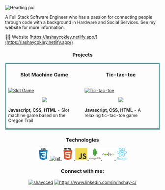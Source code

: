 ![Heading pic](https://user-images.githubusercontent.com/102004376/168067529-09e4b91b-932b-4091-b1ac-4b88df37e7d1.png)

<p align="left">A Full Stack Software Engineer who has a passion for connecting people through code with a background in Hardware and Social Services. See my website for more information.</hp>

👨‍💻 Website [https://lashaycokley.netlify.app/](https://lashaycokley.netlify.app/)


<h3 align="center">Projects</h3>

<table bordercolor="#66b2b2">
  
  <tr>
    <td width="50%" valign="top">
      <h3 align="center">Slot Machine Game</h3>
        <br />
        <a target="_blank" href="https://oregonslotmachine.netlify.app/">
            <img src="https://user-images.githubusercontent.com/102004376/165019070-0997d913-1fcc-4ed2-9ede-2b8daf3c6cf9.JPG" width="100%" alt="Slot Game"/>
        </a>
        <br />
        <p align="center">
          
  <a href="https://oregonslotmachine.netlify.app/" target="_blank">
    <img src="https://img.shields.io/static/v1?label=|&message=WEBSITE&color=cdf998&style=plastic&logo=wordpress&logo-color=white"/>
  </a>
      </p>
        <p><strong>Javascript, CSS, HTML</strong> - Slot machine game based on the Oregon Trail </p>
    </td>
    <td width="50%" valign="top">
      <h3 align="center">Tic-tac-toe</h3>
        <br />
      <a target="_blank" href="https://lofi-tictactoe.netlify.app/">
            <img src="https://user-images.githubusercontent.com/102004376/166244526-9c4bbcd3-a549-4fda-9e37-57c42eb124d6.JPG"  alt="Tic-tac-toe"/>
        </a>
        <br />
        <p align="center">
          
  <a href="https://lofi-tictactoe.netlify.app/" target="_blank">
    <img src="https://lofi-tictactoe.netlify.app/?label=|&message=WEBSITE&color=cdf998&style=plastic&logo=wordpress&logo-color=white"/>
  </a>
      </p>
        <p><strong>Javascript, CSS, HTML</strong> - A relaxing tic-tac-toe game</p>
    </td>
  </tr>
 
</table>


<h3 align="center">Technologies</h3>


<p align="center"> <a href="https://www.w3schools.com/css/" target="_blank" rel="noreferrer"> <img src="https://raw.githubusercontent.com/devicons/devicon/master/icons/css3/css3-original-wordmark.svg" alt="css3" width="40" height="40"/> </a> <a href="https://git-scm.com/" target="_blank" rel="noreferrer"> <img src="https://www.vectorlogo.zone/logos/git-scm/git-scm-icon.svg" alt="git" width="40" height="40"/> </a> <a href="https://www.w3.org/html/" target="_blank" rel="noreferrer"> <img src="https://raw.githubusercontent.com/devicons/devicon/master/icons/html5/html5-original-wordmark.svg" alt="html5" width="40" height="40"/> </a> <a href="https://developer.mozilla.org/en-US/docs/Web/JavaScript" target="_blank" rel="noreferrer"> <img src="https://raw.githubusercontent.com/devicons/devicon/master/icons/javascript/javascript-original.svg" alt="javascript" width="40" height="40"/> </a> <a href="https://www.mongodb.com/" target="_blank" rel="noreferrer"> <img src="https://raw.githubusercontent.com/devicons/devicon/master/icons/mongodb/mongodb-original-wordmark.svg" alt="mongodb" width="40" height="40"/> </a> <a href="https://nodejs.org" target="_blank" rel="noreferrer"> <img src="https://raw.githubusercontent.com/devicons/devicon/master/icons/nodejs/nodejs-original-wordmark.svg" alt="nodejs" width="40" height="40"/> </a> <a href="https://reactjs.org/" target="_blank" rel="noreferrer"> <img src="https://raw.githubusercontent.com/devicons/devicon/master/icons/react/react-original-wordmark.svg" alt="react" width="40" height="40"/> </a> </p>

<h3 align="center">Connect with me:</h3>


<p align="center">
<a href="https://twitter.com/shaycced" target="blank"><img align="center" src="https://raw.githubusercontent.com/rahuldkjain/github-profile-readme-generator/master/src/images/icons/Social/twitter.svg" alt="shaycced" height="30" width="40" /></a>
<a href="https://linkedin.com/in/https://www.linkedin.com/in/lashay-c/" target="blank"><img align="center" src="https://raw.githubusercontent.com/rahuldkjain/github-profile-readme-generator/master/src/images/icons/Social/linked-in-alt.svg" alt="https://www.linkedin.com/in/lashay-c/" height="30" width="40" /></a>
</p>
<!---
LashayC/LashayC is a ✨ special ✨ repository because its `README.md` (this file) appears on your GitHub profile.
You can click the Preview link to take a look at your changes.
--->
